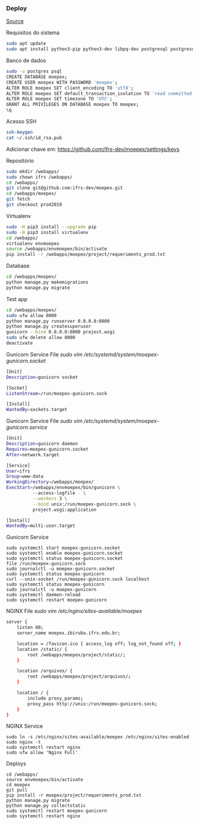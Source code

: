 ### Deploy
[Source](https://www.digitalocean.com/community/tutorials/how-to-set-up-django-with-postgres-nginx-and-gunicorn-on-ubuntu-18-04#checking-for-the-gunicorn-socket-file)



Requisitos do sistema
```bash
sudo apt update
sudo apt install python3-pip python3-dev libpq-dev postgresql postgresql-contrib nginx curl htop git vim
```


Banco de dados
```bash
sudo -u postgres psql
CREATE DATABASE moepex;
CREATE USER moepex WITH PASSWORD 'moepex';
ALTER ROLE moepex SET client_encoding TO 'utf8';
ALTER ROLE moepex SET default_transaction_isolation TO 'read committed';
ALTER ROLE moepex SET timezone TO 'UTC';
GRANT ALL PRIVILEGES ON DATABASE moepex TO moepex;
\q
```


Acesso SSH
```bash
ssh-keygen
cat ~/.ssh/id_rsa.pub
```
Adicionar chave em: https://github.com/ifrs-dev/moepex/settings/keys


Repositório
```bash
sudo mkdir /webapps/
sudo chown ifrs /webapps/
cd /webapps/
git clone git@github.com:ifrs-dev/moepex.git
cd /webapps/moepex/
git fetch
git checkout prod2019
```


Virtualenv
```bash
sudo -H pip3 install --upgrade pip
sudo -H pip3 install virtualenv
cd /webapps/
virtualenv envmoepex
source /webapps/envmoepex/bin/activate
pip install -r /webapps/moepex/project/requeriments_prod.txt
```


Database
```bash
cd /webapps/moepex/
python manage.py makemigrations
python manage.py migrate
```


Test app
```bash
cd /webapps/moepex/
sudo ufw allow 8000
python manage.py runserver 0.0.0.0:8000
python manage.py createsuperuser
gunicorn --bind 0.0.0.0:8000 project.wsgi
sudo ufw delete allow 8000
deactivate
```



Gunicorn Service File
_sudo vim /etc/systemd/system/moepex-gunicorn.socket_
```bash
[Unit]
Description=gunicorn socket

[Socket]
ListenStream=/run/moepex-gunicorn.sock

[Install]
WantedBy=sockets.target
```



Gunicorn Service File
_sudo vim /etc/systemd/system/moepex-gunicorn.service_
```bash
[Unit]
Description=gunicorn daemon
Requires=moepex-gunicorn.socket
After=network.target

[Service]
User=ifrs
Group=www-data
WorkingDirectory=/webapps/moepex/
ExecStart=/webapps/envmoepex/bin/gunicorn \
          --access-logfile - \
          --workers 3 \
          --bind unix:/run/moepex-gunicorn.sock \
          project.wsgi:application

[Install]
WantedBy=multi-user.target
```


Gunicorn Service
```
sudo systemctl start moepex-gunicorn.socket
sudo systemctl enable moepex-gunicorn.socket
sudo systemctl status moepex-gunicorn.socket
file /run/moepex-gunicorn.sock
sudo journalctl -u moepex-gunicorn.socket
sudo systemctl status moepex-gunicorn
curl --unix-socket /run/moepex-gunicorn.sock localhost
sudo systemctl status moepex-gunicorn
sudo journalctl -u moepex-gunicorn
sudo systemctl daemon-reload
sudo systemctl restart moepex-gunicorn
```


NGINX File
_sudo vim /etc/nginx/sites-available/moepex_
```bash
server {
    listen 80;
    server_name moepex.ibiruba.ifrs.edu.br;

    location = /favicon.ico { access_log off; log_not_found off; }
    location /static/ {
        root /webapps/moepex/project/static/;
    }

    location /arquivos/ {
        root /webapps/moepex/project/arquivos/;
    }

    location / {
        include proxy_params;
        proxy_pass http://unix:/run/moepex-gunicorn.sock;
    }
}
```


NGINX Service
```
sudo ln -s /etc/nginx/sites-available/moepex /etc/nginx/sites-enabled
sudo nginx -t
sudo systemctl restart nginx
sudo ufw allow 'Nginx Full'
```


Deploys
```
cd /webapps/
source envmoepex/bin/activate
cd moepex
git pull
pip install -r moepex/project/requeriments_prod.txt
python manage.py migrate
python manage.py collectstatic
sudo systemctl restart moepex-gunicorn
sudo systemctl restart nginx
```
